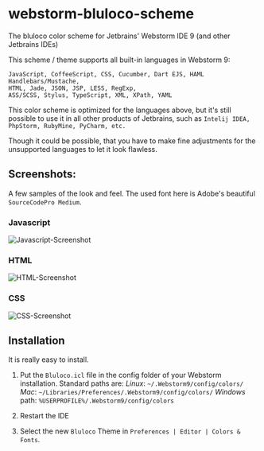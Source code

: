 webstorm-bluloco-scheme
=======================

The bluloco color scheme for Jetbrains' Webstorm IDE 9 (and other Jetbrains IDEs)

This scheme / theme supports all built-in languages in Webstorm 9:

```
JavaScript, CoffeeScript, CSS, Cucumber, Dart EJS, HAML Handlebars/Mustache, 
HTML, Jade, JSON, JSP, LESS, RegExp, 
ASS/SCSS, Stylus, TypeScript, XML, XPath, YAML
```

This color scheme is optimized for the languages above, but it's still possible to use it in all other products of Jetbrains, such as `Intelij IDEA, PhpStorm, RubyMine, PyCharm, etc.`

Though it could be possible, that you have to make fine adjustments for the unsupported languages to let it look flawless.

## Screenshots:

A few samples of the look and feel.
The used font here is Adobe's beautiful `SourceCodePro Medium`.

### Javascript

![Javascript-Screenshot](https://github.com/uloco/webstorm-bluloco-scheme/blob/master/Pictures/js.png)

### HTML

![HTML-Screenshot](https://github.com/uloco/webstorm-bluloco-scheme/blob/master/Pictures/html.png)

### CSS

![CSS-Screenshot](https://github.com/uloco/webstorm-bluloco-scheme/blob/master/Pictures/css.png)


## Installation

It is really easy to install. 

1.  Put the `Bluloco.icl` file in the config folder of your Webstorm installation.
    Standard paths are:
    _Linux_:  `~/.Webstorm9/config/colors/`
    _Mac_:    `~/Libraries/Preferences/.Webstorm9/config/colors/`
    _Windows_ path: `%USERPROFILE%/.Webstorm9/config/colors`

2. Restart the IDE
3. Select the new `Bluloco` Theme in `Preferences | Editor | Colors & Fonts`.

